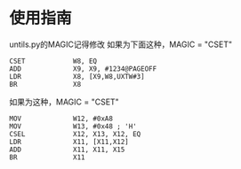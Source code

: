 使用指南
========

untils.py的MAGIC记得修改
如果为下面这种，MAGIC = "CSET"
```
CSET            W8, EQ
ADD             X9, X9, #1234@PAGEOFF
LDR             X8, [X9,W8,UXTW#3]
BR              X8
```
如果为这种，MAGIC = "CSET"
```
MOV             W12, #0xA8
MOV             W13, #0x48 ; 'H'
CSEL            X12, X13, X12, EQ
LDR             X11, [X11,X12]
ADD             X11, X11, X15
BR              X11
```